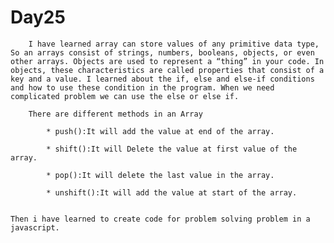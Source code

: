 # Day25

		I have learned array can store values of any primitive data type, So an arrays consist of strings, numbers, booleans, objects, or even other arrays. Objects are used to represent a “thing” in your code. In objects, these characteristics are called properties that consist of a key and a value. I learned about the if, else and else-if conditions and how to use these condition in the program. When we need complicated problem we can use the else or else if.

		There are different methods in an Array

			* push():It will add the value at end of the array.

			* shift():It will Delete the value at first value of the array.

			* pop():It will delete the last value in the array.
			
			* unshift():It will add the value at start of the array.


	Then i have learned to create code for problem solving problem in a javascript.
